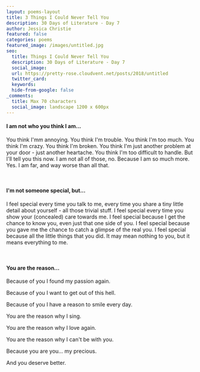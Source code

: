 ```yaml
---
layout: poems-layout
title: 3 Things I Could Never Tell You
description: 30 Days of Literature - Day 7
author: Jessica Christie
featured: false
categories: poems
featured_image: /images/untitled.jpg
seo:
  title: Things I Could Never Tell You
  description: 30 Days of Literature - Day 7
  social_image:
  url: https://pretty-rose.cloudvent.net/posts/2018/untitled
  twitter_card:
  keywords:
  hide-from-google: false
_comments:
  title: Max 70 characters
  social_image: landscape 1200 x 600px
---
```

#### I am not who you think I am...

You think I'mm annoying. You think I'm trouble. You think I'm too much. You think I'm crazy. You think I'm broken. You think I'm just another problem at your door - just another heartache. You think I'm too difficult to handle. But I'll tell you this now. I am not all of those, no. Because I am so much more. Yes. I am far, and way worse than all that.

&nbsp;

#### I'm not someone special, but...

I feel special every time you talk to me, every time you share a tiny little detail about yourself - all those trivial stuff. I feel special every time you show your (concealed) care towards me. I feel special because I get the chance to know you, even just that one side of you. I feel special because you gave me the chance to catch a glimpse of the real you. I feel special because all the little things that you did. It may mean nothing to you, but it means everything to me.

&nbsp;

#### You are the reason...

Because of you I found my passion again.

Because of you I want to get out of this hell.

Because of you I have a reason to smile every day.

You are the reason why I sing.

You are the reason why I love again.

You are the reason why I can't be with you.

Because you are you... my precious.

And you deserve better.

&nbsp;
